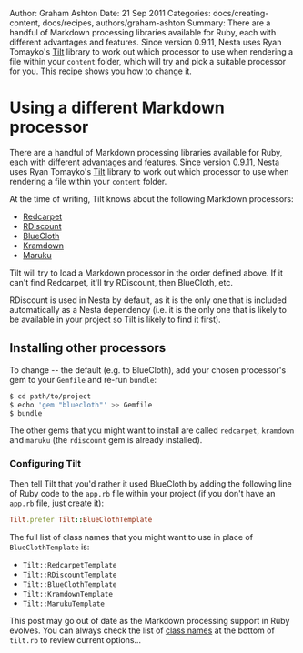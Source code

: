 Author: Graham Ashton
Date: 21 Sep 2011
Categories: docs/creating-content, docs/recipes, authors/graham-ashton
Summary: There are a handful of Markdown processing libraries available for Ruby, each with different advantages and features. Since version 0.9.11, Nesta uses Ryan Tomayko's [Tilt][] library to work out which processor to use when rendering a file within your `content` folder, which will try and pick a suitable processor for you. This recipe shows you how to change it.

# Using a different Markdown processor

There are a handful of Markdown processing libraries available for Ruby, each with different advantages and features. Since version 0.9.11, Nesta uses Ryan Tomayko's [Tilt][] library to work out which processor to use when rendering a file within your `content` folder.

At the time of writing, Tilt knows about the following Markdown processors:

* [Redcarpet][]
* [RDiscount][]
* [BlueCloth][]
* [Kramdown][]
* [Maruku][]

Tilt will try to load a Markdown processor in the order defined above. If it can't find Redcarpet, it'll try RDiscount, then BlueCloth, etc.

RDiscount is used in Nesta by default, as it is the only one that is included automatically as a Nesta dependency (i.e. it is the only one that is likely to be available in your project so Tilt is likely to find it first).

## Installing other processors

To change -- the default (e.g. to BlueCloth), add your chosen processor's gem to your `Gemfile` and re-run `bundle`:

``` bash
$ cd path/to/project
$ echo 'gem "bluecloth"' >> Gemfile
$ bundle
```

The other gems that you might want to install are called `redcarpet`, `kramdown` and `maruku` (the `rdiscount` gem is already installed).

### Configuring Tilt

Then tell Tilt that you'd rather it used BlueCloth by adding the following line of Ruby code to the `app.rb` file within your project (if you don't have an `app.rb` file, just create it):

``` ruby
Tilt.prefer Tilt::BlueClothTemplate
```

The full list of class names that you might want to use in place of `BlueClothTemplate` is:

* `Tilt::RedcarpetTemplate`
* `Tilt::RDiscountTemplate`
* `Tilt::BlueClothTemplate`
* `Tilt::KramdownTemplate`
* `Tilt::MarukuTemplate`

This post may go out of date as the Markdown processing support in Ruby evolves. You can always check the list of [class names][tilt.rb] at the bottom of `tilt.rb` to review current options…

[Tilt]: https://github.com/rtomayko/tilt
[Redcarpet]: https://github.com/tanoku/redcarpet
[RDiscount]: https://github.com/rtomayko/rdiscount
[BlueCloth]: http://deveiate.org/projects/BlueCloth
[Kramdown]: http://kramdown.rubyforge.org/
[Maruku]: https://github.com/nex3/maruku
[tilt.rb]: https://github.com/rtomayko/tilt/blob/master/lib/tilt.rb
